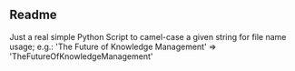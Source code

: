 ## Readme

Just a real simple Python Script to camel-case a given string for file name usage; e.g.:
'The Future of Knowledge Management' => 'TheFutureOfKnowledgeManagement' 